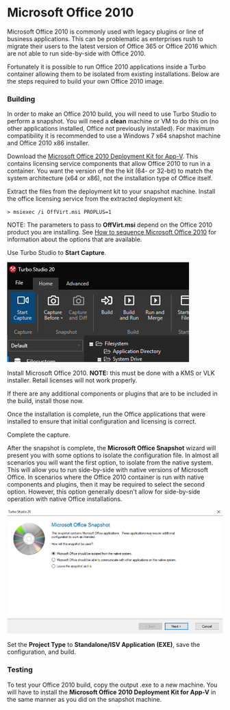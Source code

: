 # Microsoft Office 2010

Microsoft Office 2010 is commonly used with legacy plugins or line of business applications. This can be problematic as enterprises rush to migrate their users to the latest version of Office 365 or Office 2016 which are not able to run side-by-side with Office 2010.

Fortunately it is possible to run Office 2010 applications inside a Turbo container allowing them to be isolated from existing installations. Below are the steps required to build your own Office 2010 image.

### Building

In order to make an Office 2010 build, you will need to use Turbo Studio to perform a snapshot. You will need a **clean** machine or VM to do this on (no other applications installed, Office not previously installed). For maximum compatibility it is recommended to use a Windows 7 x64 snapshot machine and Office 2010 x86 installer.

Download the [Microsoft Office 2010 Deployment Kit for App-V](https://www.microsoft.com/en-us/download/details.aspx?id=10386). This contains licensing service components that allow Office 2010 to run in a container. You want the version of the the kit (64- or 32-bit) to match the system architecture (x64 or x86), not the installation type of Office itself.

Extract the files from the deployment kit to your snapshot machine. Install the office licensing service from the extracted deployment kit:

```
> msiexec /i OffVirt.msi PROPLUS=1
```

NOTE: The parameters to pass to **OffVirt.msi** depend on the Office 2010 product you are installing. See [How to sequence Microsoft Office 2010](https://support.microsoft.com/en-us/help/2830069/how-to-sequence-microsoft-office-2010-in-microsoft-application-virtual) for information about the options that are available.

Use Turbo Studio to **Start Capture**.

![Turbo Studio Start Capture](/images/capture.png)

Install Microsoft Office 2010. **NOTE:** this must be done with a KMS or VLK installer. Retail licenses will not work properly.

If there are any additional components or plugins that are to be included in the build, install those now.

Once the installation is complete, run the Office applications that were installed to ensure that initial configuration and licensing is correct.

Complete the capture.

After the snapshot is complete, the **Microsoft Office Snapshot** wizard will present you with some options to isolate the configuration file. In almost all scenarios you will want the first option, to isolate from the native system. This will allow you to run side-by-side with native versions of Microsoft Office. In scenarios where the Office 2010 container is run with native components and plugins, then it may be required to select the second option. However, this option generally doesn't allow for side-by-side operation with native Office installations.

![Turbo Studio Office Snapshot Wizard](/images/officesnapshot.png)

Set the **Project Type** to **Standalone/ISV Application (EXE)**, save the configuration, and build.

### Testing

To test your Office 2010 build, copy the output .exe to a new machine. You will have to install the **Microsoft Office 2010 Deployment Kit for App-V** in the same manner as you did on the snapshot machine.
